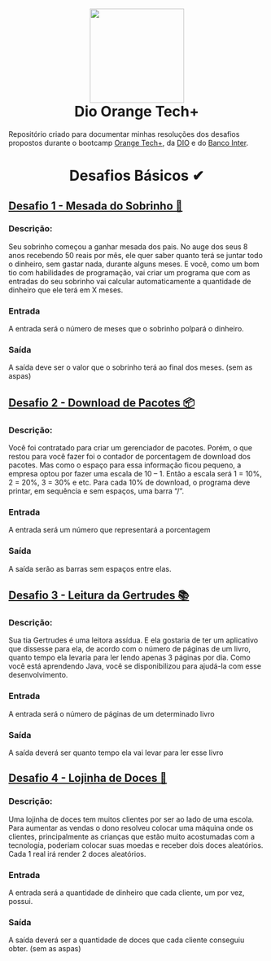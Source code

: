 <h1 align="center"><img src="https://media.discordapp.net/attachments/850914965824077844/1062443660031045723/5443980d-31cb-4a9f-8dbd-065773810c04.png" height="185" width="185"><br />Dio Orange Tech+</h1>

Repositório criado para documentar minhas resoluções dos desafios propostos durante o bootcamp [Orange Tech+](https://web.dio.me/track/orange-tech-backend), da [DIO](https://www.dio.me/) e do [Banco Inter](https://www.bancointer.com.br/).


<h1 align="center"<br /> Desafios Básicos ✔</h1>

## [Desafio 1 - Mesada do Sobrinho 💸](https://github.com/GabIkejima/dio-orange-tech/blob/main/Desafios%20b%C3%A1sicos/DesafioMesadaSobrinho.java)
### Descrição:
Seu sobrinho começou a ganhar mesada dos pais. No auge dos seus 8 anos recebendo 50 reais por mês, ele quer saber quanto terá se juntar todo o dinheiro, sem gastar nada, durante alguns meses. E você, como um bom tio com habilidades de programação, vai criar um programa que com as entradas do seu sobrinho vai calcular automaticamente a quantidade de dinheiro que ele terá em X meses.

### Entrada
A entrada será o número de meses que o sobrinho polpará o dinheiro.

### Saída
A saída deve ser o valor que o sobrinho terá ao final dos meses. (sem as aspas)




## [Desafio 2 - Download de Pacotes 📦](https://github.com/GabIkejima/dio-orange-tech/blob/main/Desafios%20b%C3%A1sicos/DesafioDownloadPacotes.java)
### Descrição:
Você foi contratado para criar um gerenciador de pacotes. Porém, o que restou para você fazer foi o contador de porcentagem de download dos pacotes. Mas como o espaço para essa informação ficou pequeno, a empresa optou por fazer uma escala de 10 – 1. Então a escala será 1 = 10%, 2 = 20%, 3 = 30% e etc.
Para cada 10% de download, o programa deve printar, em sequência e sem espaços, uma barra “/”.

### Entrada
A entrada será um número que representará a porcentagem

### Saída
A saída serão as barras sem espaços entre elas. 

## [Desafio 3 - Leitura da Gertrudes 📚](https://github.com/GabIkejima/dio-orange-tech/blob/main/Desafios%20b%C3%A1sicos/DesafioLeituraGertrudes.java)
### Descrição:
Sua tia Gertrudes é uma leitora assídua. E ela gostaria de ter um aplicativo que dissesse para ela, de acordo com o número de páginas de um livro, quanto tempo ela levaria para ler lendo apenas 3 páginas por dia. Como você está aprendendo Java, você se disponibilizou para ajudá-la com esse desenvolvimento.

### Entrada
A entrada será o número de páginas de um determinado livro

### Saída
A saída deverá ser quanto tempo ela vai levar para ler esse livro

## [Desafio 4 - Lojinha de Doces 🍭](https://github.com/GabIkejima/dio-orange-tech/blob/main/Desafios%20b%C3%A1sicos/LojinhaDoces.java)
### Descrição:
Uma lojinha de doces tem muitos clientes por ser ao lado de uma escola. Para aumentar as vendas o dono resolveu colocar uma máquina onde os clientes, principalmente as crianças que estão muito acostumadas com a tecnologia, poderiam colocar suas moedas e receber dois doces aleatórios. Cada 1 real irá render 2 doces aleatórios.

### Entrada
A entrada será a quantidade de dinheiro que cada cliente, um por vez, possui.

### Saída
A saída deverá ser a quantidade de doces que cada cliente conseguiu obter. (sem as aspas)
